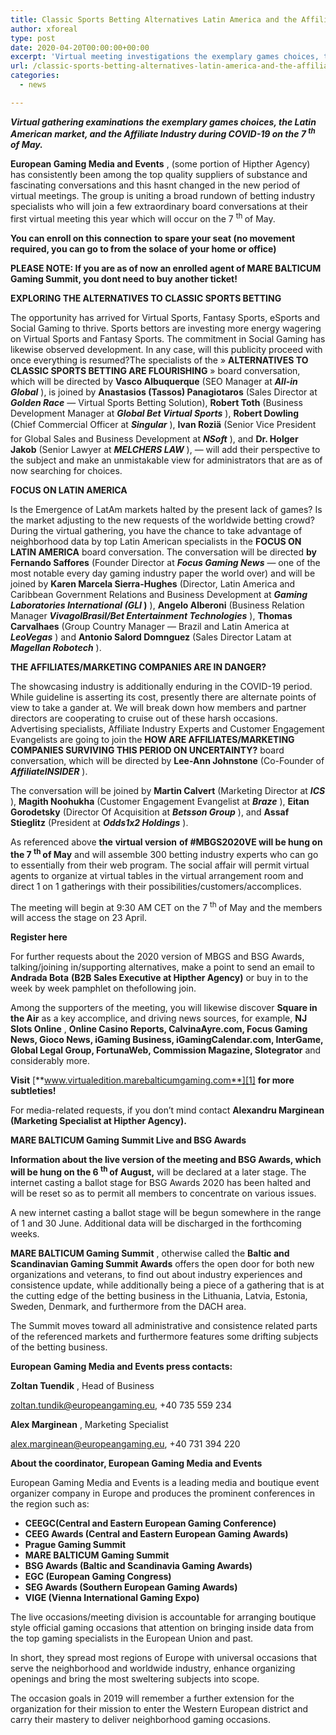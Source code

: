 ```yaml
---
title: Classic Sports Betting Alternatives Latin America and the Affiliate Marketing Industry additionally among the points at MBGSVE 2020 Virtual Conference
author: xforeal 
type: post
date: 2020-04-20T00:00:00+00:00
excerpt: 'Virtual meeting investigations the exemplary games choices, the Latin American market, and the Affiliate Industry during COVID-19 on the seventh of May '
url: /classic-sports-betting-alternatives-latin-america-and-the-affiliate-marketing-industry-additionally-among-the-points-at-mbgsve-2020-virtual-conference/
categories:
  - news

---
```

**_Virtual gathering examinations the exemplary games choices, the Latin American market, and the Affiliate Industry during COVID-19 on the 7 <sup>th </sup> of May._** 

**European Gaming Media and Events** , (some portion of Hipther Agency) has consistently been among the top quality suppliers of substance and fascinating conversations and this hasnt changed in the new period of virtual meetings. The group is uniting a broad rundown of betting industry specialists who will join a few extraordinary board conversations at their first virtual meeting this year which will occur on the 7 <sup>th </sup> of May. 

**You can enroll on this connection**  **to spare your seat (no movement required, you can go to from the solace of your home or office)** 

**PLEASE NOTE: If you are as of now an enrolled agent of MARE BALTICUM Gaming Summit, you dont need to buy another ticket!** 

**EXPLORING THE ALTERNATIVES TO CLASSIC SPORTS BETTING** 

The opportunity has arrived for Virtual Sports, Fantasy Sports, eSports and Social Gaming to thrive. Sports bettors are investing more energy wagering on Virtual Sports and Fantasy Sports. The commitment in Social Gaming has likewise observed development. In any case, will this publicity proceed with once everything is resumed?The specialists of the &#187; **ALTERNATIVES TO CLASSIC SPORTS BETTING ARE FLOURISHING** &#187; board conversation, which will be directed by **Vasco Albuquerque** (SEO Manager at **_All-in Global_** ), is joined by **Anastasios (Tassos) Panagiotaros** (Sales Director at **_Golden Race_** &#8212; Virtual Sports Betting Solution), **Robert Toth** (Business Development Manager at **_Global Bet Virtual Sports_** ), **Robert Dowling** (Chief Commercial Officer at **_Singular_** ), **Ivan Roziä** (Senior Vice President for Global Sales and Business Development at **_NSoft_** ), and **Dr. Holger Jakob** (Senior Lawyer at **_MELCHERS LAW_** ), &#8212; will add their perspective to the subject and make an unmistakable view for administrators that are as of now searching for choices. 

**FOCUS ON LATIN AMERICA** 

Is the Emergence of LatAm markets halted by the present lack of games? Is the market adjusting to the new requests of the worldwide betting crowd? During the virtual gathering, you have the chance to take advantage of neighborhood data by top Latin American specialists in the **FOCUS ON LATIN AMERICA** board conversation. The conversation will be directed **by Fernando Saffores** (Founder Director at **_Focus Gaming News_** &#8212; one of the most notable every day gaming industry paper the world over) and will be joined by **Karen Marcela Sierra-Hughes** (Director, Latin America and Caribbean Government Relations and Business Development at **_Gaming Laboratories International (GLI_ )** ), **Angelo Alberoni** (Business Relation Manager **_VivagolBrasil/Bet Entertainment Technologies_** ), **Thomas Carvalhaes** (Group Country Manager &#8212; Brazil and Latin America at **_LeoVegas_** ) and **Antonio Salord Domnguez** (Sales Director Latam at **_Magellan Robotech_** ). 

**THE AFFILIATES/MARKETING COMPANIES ARE IN DANGER?** 

The showcasing industry is additionally enduring in the COVID-19 period. While guideline is asserting its cost, presently there are alternate points of view to take a gander at. We will break down how members and partner directors are cooperating to cruise out of these harsh occasions. Advertising specialists, Affiliate Industry Experts and Customer Engagement Evangelists are going to join the **HOW ARE AFFILIATES/MARKETING COMPANIES SURVIVING THIS PERIOD ON UNCERTAINTY?** board conversation, which will be directed by **Lee-Ann Johnstone** (Co-Founder of **_AffiliateINSIDER_** ). 

The conversation will be joined by **Martin Calvert** (Marketing Director at **_ICS_** ), **Magith Noohukha** (Customer Engagement Evangelist at **_Braze_** ), **Eitan Gorodetsky** (Director Of Acquisition at **_Betsson Group_** ), and **Assaf Stieglitz** (President at **_Odds1x2 Holdings_** ). 

As referenced above **the** **virtual version** **of #MBGS2020VE will be hung on the 7 <sup>th </sup> of May** and will assemble 300 betting industry experts who can go to essentially from their web program. The social affair will permit virtual agents to organize at virtual tables in the virtual arrangement room and direct 1 on 1 gatherings with their possibilities/customers/accomplices. 

The meeting will begin at 9:30 AM CET on the 7 <sup>th </sup> of May and the members will access the stage on 23 April. 

**Register here** 

For further requests about the 2020 version of MBGS and BSG Awards, talking/joining in/supporting alternatives, make a point to send an email to **Andrada Bota**  **(B2B Sales Executive at Hipther Agency)** or buy in to the week by week pamphlet on thefollowing join. 

Among the supporters of the meeting, you will likewise discover **Square in the Air** as a key accomplice, and driving news sources, for example, **NJ Slots Online** , **Online Casino Reports, CalvinaAyre.com, Focus Gaming News, Gioco News, iGaming Business, iGamingCalendar.com, InterGame, Global Legal Group, FortunaWeb, Commission Magazine, Slotegrator** and considerably more. 

**Visit** [**www.virtualedition.marebalticumgaming.com**][1] **for more subtleties!** 

For media-related requests, if you don&#8217;t mind contact **Alexandru Marginean**  **(Marketing Specialist at Hipther Agency).** 

**MARE BALTICUM Gaming Summit Live and BSG Awards** 

**Information about the live version of the meeting and BSG Awards, which will be hung on the 6 <sup>th </sup> of August,** will be declared at a later stage. The internet casting a ballot stage for BSG Awards 2020 has been halted and will be reset so as to permit all members to concentrate on various issues. 

A new internet casting a ballot stage will be begun somewhere in the range of 1 and 30 June. Additional data will be discharged in the forthcoming weeks. 

**MARE BALTICUM Gaming Summit** , otherwise called the **Baltic and Scandinavian Gaming Summit Awards** offers the open door for both new organizations and veterans, to find out about industry experiences and consistence update, while additionally being a piece of a gathering that is at the cutting edge of the betting business in the Lithuania, Latvia, Estonia, Sweden, Denmark, and furthermore from the DACH area. 

The Summit moves toward all administrative and consistence related parts of the referenced markets and furthermore features some drifting subjects of the betting business. 

**European Gaming Media and Events press contacts:** 

**Zoltan Tuendik** , Head of Business 

zoltan.tundik@europeangaming.eu, +40 735 559 234 

**Alex Marginean** , Marketing Specialist 

alex.marginean@europeangaming.eu, +40 731 394 220 

**About the coordinator, European Gaming Media and Events** 

European Gaming Media and Events is a leading media and boutique event organizer company in Europe and produces the prominent conferences in the region such as:

  * **CEEGC(Central and Eastern European Gaming Conference)**
  * **CEEG Awards (Central and Eastern European Gaming Awards)** 
  * **Prague Gaming Summit** 
  * **MARE BALTICUM Gaming Summit** 
  * **BSG Awards (Baltic and Scandinavia Gaming Awards)** 
  * **EGC (European Gaming Congress)** 
  * **SEG Awards (Southern European Gaming Awards)** 
  * **VIGE (Vienna International Gaming Expo)** 

The live occasions/meeting division is accountable for arranging boutique style official gaming occasions that attention on bringing inside data from the top gaming specialists in the European Union and past. 

In short, they spread most regions of Europe with universal occasions that serve the neighborhood and worldwide industry, enhance organizing openings and bring the most sweltering subjects into scope. 

The occasion goals in 2019 will remember a further extension for the organization for their mission to enter the Western European district and carry their mastery to deliver neighborhood gaming occasions.

 [1]: http://www.virtualedition.marebalticumgaming.com